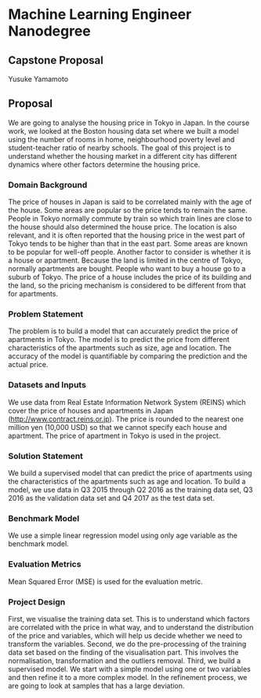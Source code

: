 # Machine Learning Engineer Nanodegree
## Capstone Proposal
Yusuke Yamamoto

## Proposal
We are going to analyse the housing price in Tokyo in Japan. In the course work, we looked at the Boston housing data set where we built a model using the number of rooms in home, neighbourhood poverty level and student-teacher ratio of nearby schools. The goal of this project is to understand whether the housing market in a different city has different dynamics where other factors determine the housing price. 

### Domain Background
The price of houses in Japan is said to be correlated mainly with the age of the house. Some areas are popular so the price tends to remain the same. People in Tokyo normally commute by train so which train lines are close to the house should also determined the house price. The location is also relevant, and it is often reported that the housing price in the west part of Tokyo tends to be higher than that in the east part. Some areas are known to be popular for well-off people.
Another factor to consider is whether it is a house or apartment. Because the land is limited in the centre of Tokyo, normally apartments are bought. People who want to buy a house go to a suburb of Tokyo. The price of a house includes the price of its building and the land, so the pricing mechanism is considered to be different from that for apartments.

### Problem Statement
The problem is to build a model that can accurately predict the price of apartments in Tokyo. The model is to predict the price from different characteristics of the apartments such as size, age and location. The accuracy of the model is quantifiable by comparing the prediction and the actual price. 

### Datasets and Inputs
We use data from Real Estate Information Network System (REINS) which cover the price of houses and apartments in Japan (http://www.contract.reins.or.jp). The price is rounded to the nearest one million yen (10,000 USD) so that we cannot specify each house and apartment. The price of apartment in Tokyo is used in the project. 

### Solution Statement
We build a supervised model that can predict the price of apartments using the characteristics of the apartments such as age and location. To build a model, we use data in Q3 2015 through Q2 2016 as the training data set, Q3 2016 as the validation data set and Q4 2017 as the test data set. 

### Benchmark Model
We use a simple linear regression model using only age variable as the benchmark model.

### Evaluation Metrics
Mean Squared Error (MSE) is used for the evaluation metric. 

### Project Design
First, we visualise the training data set. This is to understand which factors are correlated with the price in what way, and to understand the distribution of the price and variables, which will help us decide whether we need to transform the variables. Second, we do the pre-processing of the training data set based on the finding of the visualisation part. This involves the normalisation, transformation and the outliers removal. Third, we build a supervised model. We start with a simple model using one or two variables and then refine it to a more complex model. In the refinement process, we are going to look at samples that has a large deviation. 
